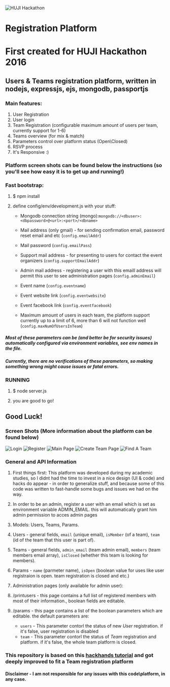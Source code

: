 ![HUJI Hackathon](https://github.com/odedva/RegistrationPlatform/blob/master/public/assets/img/mini-logo.png "HUJI Hackathon")

# Registration Platform

# First created for HUJI Hackathon 2016

## Users &amp; Teams registration platform, written in nodejs, expressjs, ejs, mongodb, passportjs

### Main features:
1. User Registration
2. User login
3. Team Registration (configurable maximum amount of users per team, currently support for 1-6)
4. Teams overview (for mix & match)
5. Parameters control over platform status (Open\Closed)
6. RSVP process
7. It's Responsive :)

### Platform screen shots can be found below the instructions (so you'll see how easy it is to get up and running!)

### Fast bootstrap:

1.  $ npm install

2. define config/env/development.js with your stuff:

   * Mongodb connection string (mongo):```mongodb://<dbuser>:<dbpassword>@<url>:<port>/<dbname>```
  
   * Mail address (only gmail) - for sending confirmation email, password reset email and etc (`config.emailAddr`)
  
   * Mail password (`config.emailPass`)
  
   * Support mail address - for presenting to users for contact the event organizers (`config.supportEmailAddr`)

   * Admin mail address - registering a user with this emaill address will permit this user to see administration pages (`config.adminEmail`)
  
   * Event name (`config.eventname`)
  
   * Event website link (`config.eventwebsite`)
  
   * Event facebook link (`config.eventfacebook`)
  
   * Maximum amount of users in each team, the platform support currently up to a limit of 6, more than 6 will not function well (`config.maxNumOfUsersInTeam`)

##### Most of these parameters can be (and better be for security issues) automatically configured via environment variables, see env names in the file.
  
##### Currently, there are no verifications of these parameters, so making something wrong might cause issues or fatal errors.

### RUNNING

1. $ node server.js

2. you are good to go!

## Good Luck!

### Screen Shots (More information about the platform can be found below)
![Login](https://github.com/odedva/RegistrationPlatform/blob/master/public/assets/img/screenshots/login.png "Login Page")
![Register](https://github.com/odedva/RegistrationPlatform/blob/master/public/assets/img/screenshots/register.png "Register Page")
![Main Page](https://github.com/odedva/RegistrationPlatform/blob/master/public/assets/img/screenshots/main.png "Main Page")
![Create Team Page](https://github.com/odedva/RegistrationPlatform/blob/master/public/assets/img/screenshots/create.png "Create Team Page")
![Find A Team](https://github.com/odedva/RegistrationPlatform/blob/master/public/assets/img/screenshots/mingle.png "Find A Team Page")


### General and API Information
1. First things first: This platform was developed during my academic studies, so I didnt had the time to invest in a nice design (UI & code) and hacks do appear - in order to generalize stuff, and because some of this code was written to fast-handle some bugs and issues we had on the way.

2. In order to be an admin, register a user with an email which is set as environment variable ADMIN_EMAIL. this will automatically grant him admin permission to acces admin pages

3. Models: Users, Teams, Params. 

 1. Users - general fields, `email` (unique email), `isMember` (of a team), `team` (id of the team that this user is part of).
 2. Teams - general fields, `admin_email` (team admin email), `members` (team members email array), `isClosed` (whether this team is looking for members).
 3. Params - `name` (parmeter name), `isOpen` (boolean value for uses like user registraion is open. team registration is closed and etc.)
 
3. Administration pages (only available for admin user):
 1. /printusers - this page contains a full list of registered members with most of their information., boolean fields are editable.
 2. /params - this page contains a list of the boolean parameters which are editable. the default parameters are:
    *  `users` - This parameter contorl the status of new *User* registration. if it's false, user registration is disabled
    *  `team` - This parameter contorl the status of *Team* registration and platform. if it's false, the whole team platform is closed.

### This repository is based on this [hackhands tutorial](https://hackhands.com/how-to-get-started-on-the-mean-stack/) and got deeply improved to fit a Team registration platform

#### Disclaimer - I am not responsible for any issues with this code\platform, in any case.
